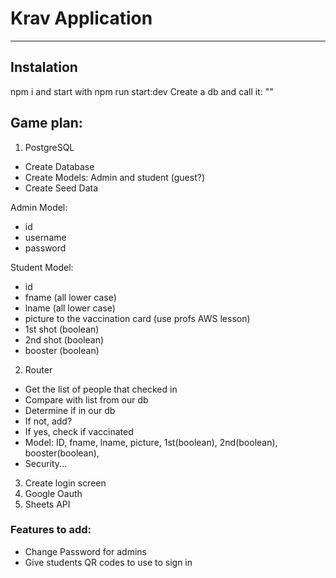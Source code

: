 # Krav Application

---

## **Instalation**

npm i and start with npm run start:dev
Create a db and call it: ""

## Game plan:

1. PostgreSQL

- Create Database
- Create Models: Admin and student (guest?)
- Create Seed Data

Admin Model:

- id
- username
- password

Student Model:

- id
- fname (all lower case)
- lname (all lower case)
- picture to the vaccination card (use profs AWS lesson)
- 1st shot (boolean)
- 2nd shot (boolean)
- booster (boolean)

2. Router

- Get the list of people that checked in
- Compare with list from our db
- Determine if in our db
- If not, add?
- If yes, check if vaccinated
- Model: ID, fname, lname, picture, 1st(boolean), 2nd(boolean), booster(boolean),
- Security...

3. Create login screen
4. Google Oauth
5. Sheets API

### Features to add:

- Change Password for admins
- Give students QR codes to use to sign in
